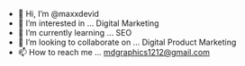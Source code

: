 - 👋 Hi, I’m @maxxdevid
- 👀 I’m interested in ... Digital Marketing
- 🌱 I’m currently learning ... SEO 
- 💞️ I’m looking to collaborate on ... Digital Product Marketing
- 📫 How to reach me ... mdgraphics1212@gmail.com


<!---
maxxdevid/maxxdevid is a ✨ special ✨ repository because its `README.md` (this file) appears on your GitHub profile.
You can click the Preview link to take a look at your changes.
--->
